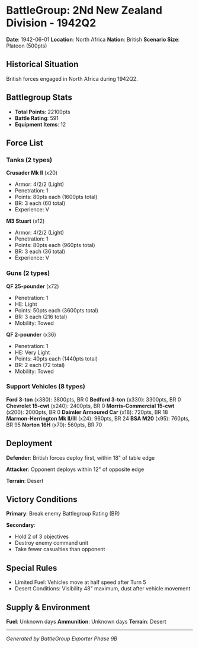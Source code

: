 # BattleGroup: 2Nd New Zealand Division - 1942Q2

**Date**: 1942-06-01
**Location**: North Africa
**Nation**: British
**Scenario Size**: Platoon (500pts)

## Historical Situation

British forces engaged in North Africa during 1942Q2.

## Battlegroup Stats

- **Total Points**: 22100pts
- **Battle Rating**: 591
- **Equipment Items**: 12

## Force List

### Tanks (2 types)

**Crusader Mk II** (x20)
- Armor: 4/2/2 (Light)
- Penetration: 1
- Points: 80pts each (1600pts total)
- BR: 3 each (60 total)
- Experience: V

**M3 Stuart** (x12)
- Armor: 4/2/2 (Light)
- Penetration: 1
- Points: 80pts each (960pts total)
- BR: 3 each (36 total)
- Experience: V

### Guns (2 types)

**QF 25-pounder** (x72)
- Penetration: 1
- HE: Light
- Points: 50pts each (3600pts total)
- BR: 3 each (216 total)
- Mobility: Towed

**QF 2-pounder** (x36)
- Penetration: 1
- HE: Very Light
- Points: 40pts each (1440pts total)
- BR: 2 each (72 total)
- Mobility: Towed

### Support Vehicles (8 types)

**Ford 3-ton** (x380): 3800pts, BR 0
**Bedford 3-ton** (x330): 3300pts, BR 0
**Chevrolet 15-cwt** (x240): 2400pts, BR 0
**Morris-Commercial 15-cwt** (x200): 2000pts, BR 0
**Daimler Armoured Car** (x18): 720pts, BR 18
**Marmon-Herrington Mk II/III** (x24): 960pts, BR 24
**BSA M20** (x95): 760pts, BR 95
**Norton 16H** (x70): 560pts, BR 70

## Deployment

**Defender**: British forces deploy first, within 18" of table edge

**Attacker**: Opponent deploys within 12" of opposite edge

**Terrain**: Desert

## Victory Conditions

**Primary**: Break enemy Battlegroup Rating (BR)

**Secondary**:
- Hold 2 of 3 objectives
- Destroy enemy command unit
- Take fewer casualties than opponent

## Special Rules

- Limited Fuel: Vehicles move at half speed after Turn 5
- Desert Conditions: Visibility 48" maximum, dust after vehicle movement

## Supply & Environment

**Fuel**: Unknown days
**Ammunition**: Unknown days
**Terrain**: Desert

---

*Generated by BattleGroup Exporter Phase 9B*
